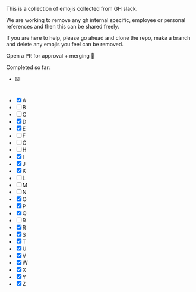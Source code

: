 This is a collection of emojis collected from GH slack.

We are working to remove any gh internal specific, employee or personal references and then this can be shared freely.

If you are here to help, please go ahead and clone the repo, make a branch and delete any emojis you feel can be removed.

Open a PR for approval + merging 🙏


Completed so far:

- [x] #
- [x] A
- [ ] B
- [ ] C
- [x] D
- [x] E
- [ ] F
- [ ] G
- [ ] H
- [x] I
- [x] J
- [x] K
- [ ] L
- [ ] M
- [ ] N
- [x] O
- [x] P
- [x] Q
- [ ] R
- [x] R
- [x] S
- [x] T
- [x] U
- [x] V
- [x] W
- [x] X
- [x] Y
- [x] Z
